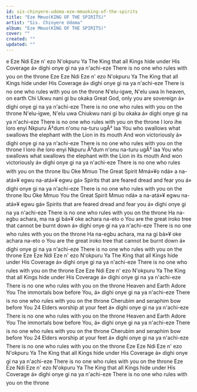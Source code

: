 ```yaml
---
id: sis-chinyere-udoma-eze-mmuoking-of-the-spirits
title: "Eze Mmuo(KING OF THE SPIRITS)"
artist: "Sis. Chinyere Udoma"
album: "Eze Mmuo(KING OF THE SPIRITS)"
cover: ""
created: ""
updated: ""
---
```


e
Eze Ndi Eze n' ezo N'okpuru Ya
The King that all Kings hide under His Coverage
á» dighi onye gi na ya n'achi-eze
There is no one who rules with you on the throne
Eze
Eze Ndi Eze n' ezo N'okpuru Ya
The King that all Kings hide under His Coverage
á» dighi onye gi na ya n'achi-eze
There is no one who rules with you on the throne
N'elu-igwe, N'elu uwa
In heaven, on earth
Chi Ukwu nani gi bu okaka
Great God, only you are sovereign
á» dighi onye gi na ya n'achi-eze
There is no one who rules with you on the throne
N'elu-igwe, N'elu uwa
Chiukwu nani gi bu okaka
á» dighi onye gi na ya n'achi-eze
There is no one who rules with you on the throne
I loro ihe loro enyi
Nkpuru Ã²dum n'onu na-turu ugÃ² laa
You who swallows what swallows the elephant with the Lion in its mouth
And won victoriously
á» dighi onye gi na ya n'achi-eze
There is no one who rules with you on the throne
I loro ihe loro enyi
Nkpuru Ã²dum n'onu na-turu ugÃ² laa
You who swallows what swallows the elephant with the Lion in its mouth
And won victoriously
á» dighi onye gi na ya n'achi-eze
There is no one who rules with you on the throne
Ibu Oke Mmuo
The Great Spirit
Mmá»¥ọ ndá» a na-atá»¥ egwu na-atá»¥ egwu gá»
Spirits that are feared dread and fear you
á» dighi onye gi na ya n'achi-eze
There is no one who rules with you on the throne
Ibu Oke Mmuo
You the Great Spirit
Mmuo ndá» a na-atá»¥ egwu na-atá»¥ egwu gá»
Spirits that are feared dread and fear you
á» dighi onye gi na ya n'achi-eze
There is no one who rules with you on the throne
Ha na-egbu achara, ma na gi bá»¥ oke achara na-eto o
You are the great iroko tree that cannot be burnt down
á» dighi onye gi na ya n'achi-eze
There is no one who rules with you on the throne
Ha na-egbu achara, ma na gi bá»¥ oke achara na-eto o
You are the great iroko tree that cannot be burnt down
á» dighi onye gi na ya n'achi-eze
There is no one who rules with you on the throne
Eze
Eze Ndi Eze n' ezo N'okpuru Ya
The King that all Kings hide under His Coverage
á» dighi onye gi na ya n'achi-eze
There is no one who rules with you on the throne
Eze
Eze Ndi Eze n' ezo N'okpuru Ya
The King that all Kings hide under His Coverage
á» dighi onye gi na ya n'achi-eze
There is no one who rules with you on the throne
Heaven and Earth Adore You
The immortals bow before You,
á» dighi onye gi na ya n'achi-eze
There is no one who rules with you on the throne
Cherubim and seraphim bow before You
24 Elders worship at your feet
á» dighi onye gi na ya n'achi-eze
There is no one who rules with you on the throne
Heaven and Earth Adore You
The immortals bow before You,
á» dighi onye gi na ya n'achi-eze
There is no one who rules with you on the throne
Cherubim and seraphim bow before You
24 Elders worship at your feet
á» dighi onye gi na ya n'achi-eze
There is no one who rules with you on the throne
Eze
Eze Ndi Eze n' ezo N'okpuru Ya
The King that all Kings hide under His Coverage
á» dighi onye gi na ya n'achi-eze
There is no one who rules with you on the throne
Eze
Eze Ndi Eze n' ezo N'okpuru Ya
The King that all Kings hide under His Coverage
á» dighi onye gi na ya n'achi-eze
There is no one who rules with you on the throne